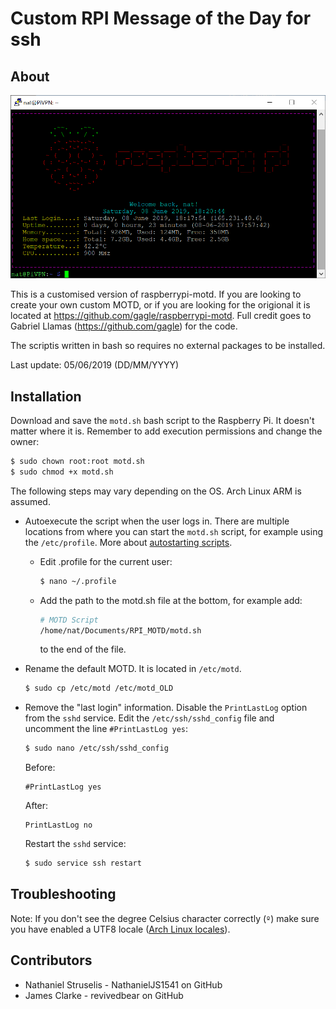 # Custom RPI Message of the Day for ssh

## About

<p align="center">
  <img src="https://github.com/NathanielJS1541/RPI_MOTD/blob/master/demo.png?raw=true"/>
</p>

This is a customised version of raspberrypi-motd. If you are looking to create your own custom MOTD, or if you are looking for the origional it is located at
https://github.com/gagle/raspberrypi-motd. Full credit goes to Gabriel Llamas (https://github.com/gagle) for the code.

The scriptis written in bash so requires no external packages to be installed.

Last update: 05/06/2019 (DD/MM/YYYY)

## Installation

Download and save the `motd.sh` bash script to the Raspberry Pi. It doesn't matter where it is. Remember to add execution permissions and change the owner:

```bash
$ sudo chown root:root motd.sh
$ sudo chmod +x motd.sh
```

The following steps may vary depending on the OS. Arch Linux ARM is assumed.

- Autoexecute the script when the user logs in. There are multiple locations from where you can start the `motd.sh` script, for example using the `/etc/profile`. More about [autostarting scripts](https://wiki.archlinux.org/index.php/Bash#Configuration_file_sourcing_order_at_startup).
  - Edit .profile for the current user:
    ```bash
    $ nano ~/.profile
    ```
  - Add the path to the motd.sh file at the bottom, for example add:
    ```bash
	# MOTD Script
	/home/nat/Documents/RPI_MOTD/motd.sh
	```
	to the end of the file.

- Rename the default MOTD. It is located in `/etc/motd`.
  
  ```bash
  $ sudo cp /etc/motd /etc/motd_OLD
  ```
  
- Remove the "last login" information. Disable the `PrintLastLog` option from the `sshd` service. Edit the `/etc/ssh/sshd_config` file and uncomment the line `#PrintLastLog yes`:
  
  ```bash
  $ sudo nano /etc/ssh/sshd_config
  ```
  
  Before:
  
  ```text
  #PrintLastLog yes
  ```
  
  After:
  
  ```text
  PrintLastLog no
  ```
  
  Restart the `sshd` service:
  
  ```bash
  $ sudo service ssh restart
  ```

## Troubleshooting

Note: If you don't see the degree Celsius character correctly (`º`) make sure you have enabled a UTF8 locale ([Arch Linux locales](https://wiki.archlinux.org/index.php/locale)).

## Contributors

- Nathaniel Struselis - NathanielJS1541 on GitHub
- James Clarke        - revivedbear on GitHub